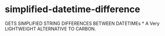 # simplified-datetime-difference
GETS SIMPLIFIED STRING DIFFERENCES BETWEEN DATETIMEs  * A Very LIGHTWEIGHT ALTERNATIVE TO CARBON.
